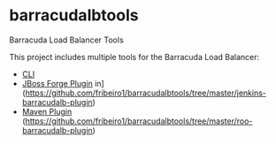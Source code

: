 # barracudalbtools
Barracuda Load Balancer Tools

This project includes multiple tools for the Barracuda Load Balancer:

* [CLI](https://github.com/fribeiro1/barracudalbtools/tree/master/barracudalb-cli)
* [JBoss Forge Plugin](https://github.com/fribeiro1/barracudalbtools/tree/master/forge-barracudalb-plugin)
in](https://github.com/fribeiro1/barracudalbtools/tree/master/jenkins-barracudalb-plugin)
* [Maven Plugin](https://github.com/fribeiro1/barracudalbtools/tree/master/maven-barracudalb-plugin)
(https://github.com/fribeiro1/barracudalbtools/tree/master/roo-barracudalb-plugin)